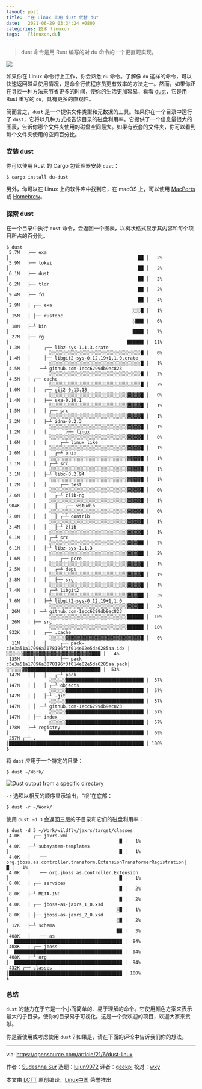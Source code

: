 ```yaml
---
layout: post
title:	"在 Linux 上用 dust 代替 du"
date:	2021-06-29 03:34:24 +0800 
categories:	技术 linuxcn 
tags:	[linuxcn,du]
---
```




> 
> dust 命令是用 Rust 编写的对 du 命令的一个更直观实现。
> 
> 
> 


![](/Asserts/Images//attachment/album/202106/29/033403l8x83x7a4tt4fq84.jpg)


如果你在 Linux 命令行上工作，你会熟悉 `du` 命令。了解像 `du` 这样的命令，可以快速返回磁盘使用情况，是命令行使程序员更有效率的方法之一。然而，如果你正在寻找一种方法来节省更多的时间，使你的生活更加容易，看看 [dust](https://github.com/bootandy/dust)，它是用 Rust 重写的 `du`，具有更多的直观性。


简而言之，`dust` 是一个提供文件类型和元数据的工具。如果你在一个目录中运行了 `dust`，它将以几种方式报告该目录的磁盘利用率。它提供了一个信息量很大的图表，告诉你哪个文件夹使用的磁盘空间最大。如果有嵌套的文件夹，你可以看到每个文件夹使用的空间百分比。


### 安装 dust


你可以使用 Rust 的 Cargo 包管理器安装 `dust`：



```
$ cargo install du-dust

```

另外，你可以在 Linux 上的软件库中找到它，在 macOS 上，可以使用 [MacPorts](https://opensource.com/article/20/11/macports) 或 [Homebrew](https://opensource.com/article/20/6/homebrew-mac)。


### 探索 dust


在一个目录中执行 `dust` 命令，会返回一个图表，以树状格式显示其内容和每个项目所占的百分比。



```
$ dust
 5.7M   ┌── exa                                                           │                                                ██ │   2%
 5.9M   ├── tokei                                                         │                                                ██ │   2%
 6.1M   ├── dust                                                          │                                                ██ │   2%
 6.2M   ├── tldr                                                          │                                                ██ │   2%
 9.4M   ├── fd                                                            │                                                ██ │   4%
 2.9M   │ ┌── exa                                                         │                                              ░░░█ │   1%
  15M   │ ├── rustdoc                                                     │                                              ░███ │   6%
  18M   ├─┴ bin                                                           │                                              ████ │   7%
  27M   ├── rg                                                            │                                            ██████ │  11%
 1.3M   │     ┌── libz-sys-1.1.3.crate                                    │               ░░░░░░░░░░░░░░░░░░░░░░░░░░░░░░░░░░█ │   0%
 1.4M   │     ├── libgit2-sys-0.12.19+1.1.0.crate                         │               ░░░░░░░░░░░░░░░░░░░░░░░░░░░░░░░░░░█ │   1%
 4.5M   │   ┌─┴ github.com-1ecc6299db9ec823                               │               ░░░░░░░░░░░░░░░░░░░░░░░░░░░░░░░░░░█ │   2%
 4.5M   │ ┌─┴ cache                                                       │               ░░░░░░░░░░░░░░░░░░░░░░░░░░░░░░░░░░█ │   2%
 1.0M   │ │   ┌── git2-0.13.18                                            │               ░░░░░░░░░░░░░░░░░░░░░░░░░░░░░▓▓▓▓▓█ │   0%
 1.4M   │ │   ├── exa-0.10.1                                              │               ░░░░░░░░░░░░░░░░░░░░░░░░░░░░░▓▓▓▓▓█ │   1%
 1.5M   │ │   │ ┌── src                                                   │               ░░░░░░░░░░░░░░░░░░░░░░░░░░░░░▓▓▓▓▓█ │   1%
 2.2M   │ │   ├─┴ idna-0.2.3                                              │               ░░░░░░░░░░░░░░░░░░░░░░░░░░░░░▓▓▓▓▓█ │   1%
 1.2M   │ │   │       ┌── linux                                           │               ░░░░░░░░░░░░░░░░░░░░░░░░░░░░░▓▓▓▓▓█ │   0%
 1.6M   │ │   │     ┌─┴ linux_like                                        │               ░░░░░░░░░░░░░░░░░░░░░░░░░░░░░▓▓▓▓▓█ │   1%
 2.6M   │ │   │   ┌─┴ unix                                                │               ░░░░░░░░░░░░░░░░░░░░░░░░░░░░░▓▓▓▓▓█ │   1%
 3.1M   │ │   │ ┌─┴ src                                                   │               ░░░░░░░░░░░░░░░░░░░░░░░░░░░░░▓▓▓▓▓█ │   1%
 3.1M   │ │   ├─┴ libc-0.2.94                                             │               ░░░░░░░░░░░░░░░░░░░░░░░░░░░░░▓▓▓▓▓█ │   1%
 1.2M   │ │   │     ┌── test                                              │               ░░░░░░░░░░░░░░░░░░░░░░░░░░░░░▓▓▓▓▓█ │   0%
 2.6M   │ │   │   ┌─┴ zlib-ng                                             │               ░░░░░░░░░░░░░░░░░░░░░░░░░░░░░▓▓▓▓▓█ │   1%
 904K   │ │   │   │   ┌── vstudio                                         │               ░░░░░░░░░░░░░░░░░░░░░░░░░░░░░▓▓▓▓▓█ │   0%
 2.0M   │ │   │   │ ┌─┴ contrib                                           │               ░░░░░░░░░░░░░░░░░░░░░░░░░░░░░▓▓▓▓▓█ │   1%
 3.4M   │ │   │   ├─┴ zlib                                                │               ░░░░░░░░░░░░░░░░░░░░░░░░░░░░░▓▓▓▓▓█ │   1%
 6.1M   │ │   │ ┌─┴ src                                                   │               ░░░░░░░░░░░░░░░░░░░░░░░░░░░░░▓▓▓▓██ │   2%
 6.1M   │ │   ├─┴ libz-sys-1.1.3                                          │               ░░░░░░░░░░░░░░░░░░░░░░░░░░░░░▓▓▓▓██ │   2%
 1.6M   │ │   │     ┌── pcre                                              │               ░░░░░░░░░░░░░░░░░░░░░░░░░░░░░▓▓▓▓▓█ │   1%
 2.5M   │ │   │   ┌─┴ deps                                                │               ░░░░░░░░░░░░░░░░░░░░░░░░░░░░░▓▓▓▓▓█ │   1%
 3.8M   │ │   │   ├── src                                                 │               ░░░░░░░░░░░░░░░░░░░░░░░░░░░░░▓▓▓▓▓█ │   1%
 7.4M   │ │   │ ┌─┴ libgit2                                               │               ░░░░░░░░░░░░░░░░░░░░░░░░░░░░░▓▓▓▓██ │   3%
 7.6M   │ │   ├─┴ libgit2-sys-0.12.19+1.1.0                               │               ░░░░░░░░░░░░░░░░░░░░░░░░░░░░░▓▓▓▓██ │   3%
  26M   │ │ ┌─┴ github.com-1ecc6299db9ec823                               │               ░░░░░░░░░░░░░░░░░░░░░░░░░░░░░██████ │  10%
  26M   │ ├─┴ src                                                         │               ░░░░░░░░░░░░░░░░░░░░░░░░░░░░░██████ │  10%
 932K   │ │   ┌── .cache                                                  │               ░░░░░░▓▓▓▓▓▓▓▓▓▓▓▓▓▓▓▓▓▓▓▓▓▓▓▓▓▓▓▓█ │   0%
  11M   │ │   │     ┌── pack-c3e3a51a17096a3078196f3f014e02e5da6285aa.idx │               ░░░░░░▓▓▓▓▓▓▓▓▓▓▓▓▓▓▓▓▓▓▓▓▓▓▓▓▓▓███ │   4%
 135M   │ │   │     ├── pack-c3e3a51a17096a3078196f3f014e02e5da6285aa.pack│               ░░░░░░▓▓███████████████████████████ │  53%
 147M   │ │   │   ┌─┴ pack                                                │               ░░░░░░█████████████████████████████ │  57%
 147M   │ │   │ ┌─┴ objects                                               │               ░░░░░░█████████████████████████████ │  57%
 147M   │ │   ├─┴ .git                                                    │               ░░░░░░█████████████████████████████ │  57%
 147M   │ │ ┌─┴ github.com-1ecc6299db9ec823                               │               ░░░░░░█████████████████████████████ │  57%
 147M   │ ├─┴ index                                                       │               ░░░░░░█████████████████████████████ │  57%
 178M   ├─┴ registry                                                      │               ███████████████████████████████████ │  69%
 257M ┌─┴ .                                                               │██████████████████████████████████████████████████ │ 100%
$

```

将 `dust` 应用于一个特定的目录：



```
$ dust ~/Work/

```

![Dust output from a specific directory](/Asserts/Images//attachment/album/202106/29/033426cqplpkxjjkqq3dzy.png "Dust output from a specific directory")


`-r` 选项以相反的顺序显示输出，“根”在底部：



```
$ dust -r ~/Work/

```

使用 `dust -d 3` 会返回三层的子目录和它们的磁盘利用率：



```
$ dust -d 3 ~/Work/wildfly/jaxrs/target/classes
 4.0K     ┌── jaxrs.xml                                                           │                                         █ │   1%
 4.0K   ┌─┴ subsystem-templates                                                   │                                         █ │   1%
 4.0K   │   ┌── org.jboss.as.controller.transform.ExtensionTransformerRegistration│                                         █ │   1%
 4.0K   │   ├── org.jboss.as.controller.Extension                                 │                                         █ │   1%
 8.0K   │ ┌─┴ services                                                            │                                         █ │   2%
 8.0K   ├─┴ META-INF                                                              │                                         █ │   2%
 4.0K   │ ┌── jboss-as-jaxrs_1_0.xsd                                              │                                        ░█ │   1%
 8.0K   │ ├── jboss-as-jaxrs_2_0.xsd                                              │                                        ░█ │   2%
  12K   ├─┴ schema                                                                │                                        ██ │   3%
 408K   │   ┌── as                                                                │  ████████████████████████████████████████ │  94%
 408K   │ ┌─┴ jboss                                                               │  ████████████████████████████████████████ │  94%
 408K   ├─┴ org                                                                   │  ████████████████████████████████████████ │  94%
 432K ┌─┴ classes                                                                 │██████████████████████████████████████████ │ 100%
$

```

### 总结


`dust` 的魅力在于它是一个小而简单的、易于理解的命令。它使用颜色方案来表示最大的子目录，使你的目录易于可视化。这是一个受欢迎的项目，欢迎大家来贡献。


你是否使用或考虑使用 `dust`？如果是，请在下面的评论中告诉我们你的想法。




---


via: <https://opensource.com/article/21/6/dust-linux>


作者：[Sudeshna Sur](https://opensource.com/users/sudeshna-sur) 选题：[lujun9972](https://github.com/lujun9972) 译者：[geekpi](https://github.com/geekpi) 校对：[wxy](https://github.com/wxy)


本文由 [LCTT](https://github.com/LCTT/TranslateProject) 原创编译，[Linux中国](https://linux.cn/) 荣誉推出
